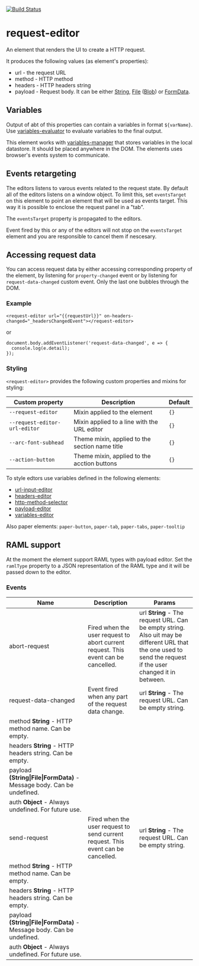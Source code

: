 [![Build Status](https://travis-ci.org/advanced-rest-client/request-editor.svg?branch=stage)](https://travis-ci.org/advanced-rest-client/request-editor)  

# request-editor

An element that renders the UI to create a HTTP request.

It produces the following values (as element's properties):
- url - the request URL
- method - HTTP method
- headers - HTTP headers string
- payload - Request body. It can be either [String](https://developer.mozilla.org/en-US/docs/Web/JavaScript/Reference/Global_Objects/String), [File](https://developer.mozilla.org/en-US/docs/Web/API/File) ([Blob](https://developer.mozilla.org/en-US/docs/Web/API/Blob/Blob)) or [FormData](https://developer.mozilla.org/en-US/docs/Web/API/FormData).

## Variables

Output of abt of this properties can contain a variables in format `${varName}`.
Use [variables-evaluator](https://github.com/advanced-rest-client/variables-evaluator)
to evaluate variables to the final output.

This element works with [variables-manager](https://github.com/advanced-rest-client/variables-manager)
that stores variables in the local datastore. It should be placed anywhere in the DOM. The elements
uses browser's events system to communicate.

## Events retargeting

The editors listens to varous events related to the request state. By default
all of the editors listens on a window object. To limit this, set `eventsTarget`
on this element to point an element that will be used as events target.
This way it is possible to enclose the request panel in a "tab".

The `eventsTarget` property is propagated to the editors.

Event fired by this or any of the editors will not stop on the `eventsTarget`
element and you are responsible to cancel them if nescesary.

## Accessing request data

You can access request data by either accessing corresponding property of the
element, by listening for `property-changed` event or by listening for
`request-data-changed` custom event.
Only the last one bubbles through the DOM.

### Example
```
<request-editor url="{{requestUrl}}" on-headers-changed="_headersChangedEvent"></request-editor>
```
or
```
document.body.addEventListener('request-data-changed', e => {
  console.log(e.detail);
});
```

### Styling
`<request-editor>` provides the following custom properties and mixins for styling:

Custom property | Description | Default
----------------|-------------|----------
`--request-editor` | Mixin applied to the element | `{}`
`--request-editor-url-editor` | Mixin applied to a line with the URL editor | `{}`
`--arc-font-subhead` | Theme mixin, applied to the section name title | `{}`
`--action-button` | Theme mixin, applied to the acction buttons | `{}`

To style edtors use variables defined in the following elements:
- [url-input-editor](https://github.com/advanced-rest-client/url-input-editor)
- [headers-editor](https://github.com/advanced-rest-client/headers-editor)
- [http-method-selector](https://github.com/advanced-rest-client/http-method-selector)
- [payload-editor](https://github.com/advanced-rest-client/payload-editor)
- [variables-editor](https://github.com/advanced-rest-client/variables-editor)

Also paper elements: `paper-button`, `paper-tab`, `paper-tabs`, `paper-tooltip`

## RAML support

At the moment the element support RAML types with payload editor.
Set the `ramlType` property to a JSON representation of the RAML type and
it will be passed down to the editor.



### Events
| Name | Description | Params |
| --- | --- | --- |
| abort-request | Fired when the user request to abort current request.  This event can be cancelled. | url **String** - The request URL. Can be empty string. Also uit may be different URL that the one used to send the request if the user changed it in between. |
| request-data-changed | Event fired when any part of the request data change. | url **String** - The request URL. Can be empty string. |
method **String** - HTTP method name. Can be empty. |
headers **String** - HTTP headers string. Can be empty. |
payload **(String&#124;File&#124;FormData)** - Message body. Can be undefined. |
auth **Object** - Always undefined. For future use. |
| send-request | Fired when the user request to send current request.  This event can be cancelled. | url **String** - The request URL. Can be empty string. |
method **String** - HTTP method name. Can be empty. |
headers **String** - HTTP headers string. Can be empty. |
payload **(String&#124;File&#124;FormData)** - Message body. Can be undefined. |
auth **Object** - Always undefined. For future use. |
